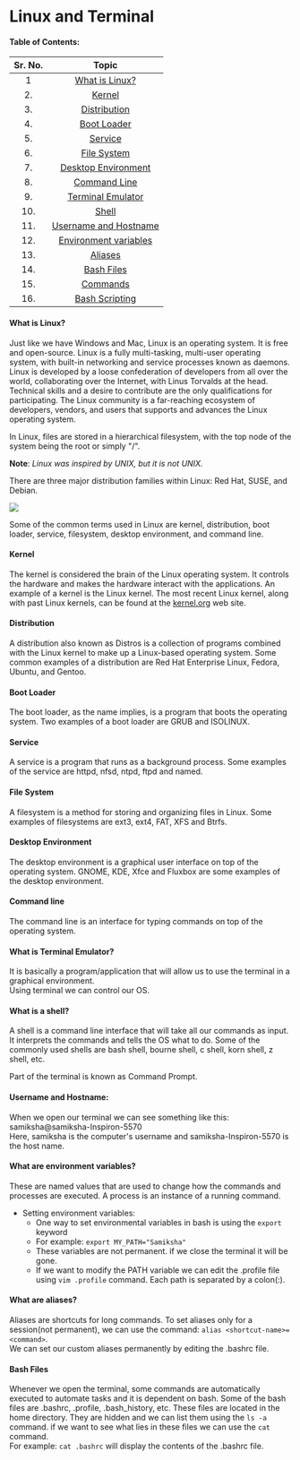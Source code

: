 # Linux and Terminal

#### Table of Contents:

| Sr. No. | Topic                      
|:-------:|:-------------:        
| 1       | <a href="https://github.com/samikshakute/Linux-and-Terminal#what-is-linux">What is Linux?</a>        
| 2.      | <a href="https://github.com/samikshakute/Linux-and-Terminal#kernel">Kernel</a>                
| 3.      | <a href="https://github.com/samikshakute/Linux-and-Terminal#distribution">Distribution</a>          
| 4.      | <a href="https://github.com/samikshakute/Linux-and-Terminal#boot-loader">Boot Loader</a>           
| 5.      | <a href="https://github.com/samikshakute/Linux-and-Terminal#service">Service</a>               
| 6.      | <a href="https://github.com/samikshakute/Linux-and-Terminal#file-system">File System</a>           
| 7.      | <a href="https://github.com/samikshakute/Linux-and-Terminal#desktop-environment">Desktop Environment</a>   
| 8.      | <a href="https://github.com/samikshakute/Linux-and-Terminal#command-line">Command Line</a>          
| 9.      | <a href="https://github.com/samikshakute/Linux-and-Terminal#what-is-terminal-emulator">Terminal Emulator</a>     
| 10.     | <a href="https://github.com/samikshakute/Linux-and-Terminal#what-is-a-shell">Shell</a>                 
| 11.     | <a href="https://github.com/samikshakute/Linux-and-Terminal#username-and-hostname">Username and Hostname</a>                                                 
| 12.     | <a href="https://github.com/samikshakute/Linux-and-Terminal#what-are-environment-variables">Environment variables</a>                                                                                     
| 13.     | <a href="https://github.com/samikshakute/Linux-and-Terminal#what-are-aliases">Aliases</a>                                                                                              
| 14.     | <a href="https://github.com/samikshakute/Linux-and-Terminal#bash-files">Bash Files</a>                                                               
| 15.     | <a href="https://github.com/samikshakute/Linux-and-Terminal/tree/main/commands">Commands</a>   
| 16.     | <a href="https://github.com/samikshakute/Linux-and-Terminal/tree/main/Bash%20Scripting">Bash Scripting</a>              


#### What is Linux?
Just like we have Windows and Mac, Linux is an operating system. It is free and open-source.
Linux is a fully multi-tasking, multi-user operating system, with built-in networking and service processes known as daemons.
Linux is developed by a loose confederation of developers from all over the world, collaborating over the Internet, with Linus Torvalds at the head. Technical skills and a desire to contribute are the only qualifications for participating.
The Linux community is a far-reaching ecosystem of developers, vendors, and users that supports and advances the Linux operating system.

In Linux, files are stored in a hierarchical filesystem, with the top node of the system being the root or simply "/".

**Note**: *Linux was inspired by UNIX, but it is not UNIX.*

There are three major distribution families within Linux: Red Hat, SUSE, and Debian. 

<img src="https://courses.edx.org/assets/courseware/v1/1d8c97abd237dcd44a5fe5464f6521ac/asset-v1:LinuxFoundationX+LFS101x+2T2021+type@asset+block/chapter01_The_Linux_Kernel_Distribution_Families_and_Individual_Distributions.png">

Some of the common terms used in Linux are kernel, distribution, boot loader, service, filesystem, desktop environment, and command line.
#### Kernel
The kernel is considered the brain of the Linux operating system. It controls the hardware and makes the hardware interact with the applications. An example of a kernel is the Linux kernel. The most recent Linux kernel, along with past Linux kernels, can be found at the <a href="https://kernel.org/">kernel.org</a> web site.

#### Distribution
A distribution also known as Distros is a collection of programs combined with the Linux kernel to make up a Linux-based operating system. Some common examples of a distribution are Red Hat Enterprise Linux, Fedora, Ubuntu, and Gentoo.

#### Boot Loader
The boot loader, as the name implies, is a program that boots the operating system. Two examples of a boot loader are GRUB and ISOLINUX.

#### Service
A service is a program that runs as a background process. Some examples of the service are httpd, nfsd, ntpd, ftpd and named.

#### File System
A filesystem is a method for storing and organizing files in Linux. Some examples of filesystems are ext3, ext4, FAT, XFS and Btrfs.

#### Desktop Environment
The desktop environment is a graphical user interface on top of the operating system. GNOME, KDE, Xfce and Fluxbox are some examples of the desktop environment.

#### Command line
The command line is an interface for typing commands on top of the operating system.

#### What is Terminal Emulator?
It is basically a program/application that will allow us to use the terminal in a graphical environment. </br>
Using terminal we can control our OS.

#### What is a shell?
A shell is a command line interface that will take all our commands as input. It interprets the commands and tells the OS what to do. Some of the commonly used shells are bash shell, bourne shell, c shell, korn shell, z shell, etc. </br>

Part of the terminal is known as Command Prompt.

#### Username and Hostname:
When we open our terminal we can see something like this: samiksha@samiksha-Inspiron-5570 </br>
Here, samiksha is the computer's username and samiksha-Inspiron-5570 is the host name.

#### What are environment variables?
These are named values that are used to change how the commands and processes are executed. 
A process is an instance of a running command.
  - Setting environment variables:
    - One way to set environmental variables in bash is using the `export` keyword </br>
    - For example: `export MY_PATH="Samiksha"`
    - These variables are not permanent. if we close the terminal it will be gone.
    - If we want to modify the PATH variable we can edit the .profile file using `vim .profile` command. Each path is separated by a colon(:).

#### What are aliases?
Aliases are shortcuts for long commands. To set aliases only for a session(not permanent), we can use the command: `alias <shortcut-name>=<command>`.<br>
We can set our custom aliases permanently by editing the .bashrc file.

#### Bash Files
Whenever we open the terminal, some commands are automatically executed to automate tasks and it is dependent on bash.
Some of the bash files are .bashrc, .profile, .bash_history, etc. These files are located in the home directory. They are hidden and we can list them using the `ls -a` command. if we want to see what lies in these files we can use the `cat` command. </br>
For example: `cat .bashrc` will display the contents of the .bashrc file.
